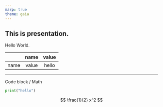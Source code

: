 ```yaml
---
marp: true
theme: gaia
---
```



## This is presentation.
Hello World.

| | name | value|
|:-:|:-:|:-:|
| name | value | hello |

---

Code block / Math

```py
print("hello")
```

$$
\frac{1}{2} x^2
$$